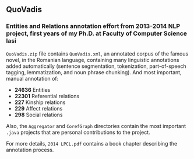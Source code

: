 ## QuoVadis
### Entities and Relations annotation effort from 2013-2014 NLP project, first years of my Ph.D. at Faculty of Computer Science Iasi

`QuoVadis.zip` file contains `QuoVadis.xml`, an annotated corpus of the famous novel, in the Romanian language, containing many linguistic annotations added automatically (sentence segmentation, tokenization, part-of-speech tagging, lemmatization, and noun phrase chunking). And most important, manual annotation of:

 * __24636__ Entities
 * __22301__ Referential relations
 * __227__ Kinship relations
 * __229__ Affect relations
 * __298__ Social relations
 
Also, the `Aggregator` and `CorefGraph` directories contain the most important `.java` projects that are personal contributions to the project.

For more details, `2014 LPCL.pdf` contains a book chapter describing the annotation process.

